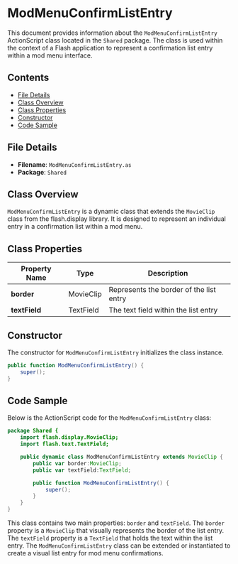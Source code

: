 ---
---
# ModMenuConfirmListEntry
This document provides information about the `ModMenuConfirmListEntry` ActionScript class located in the `Shared` package.
The class is used within the context of a Flash application to represent a confirmation list entry within a mod menu interface.

## Contents

- [File Details](#file-details)
- [Class Overview](#class-overview)
- [Class Properties](#class-properties)
- [Constructor](#constructor)
- [Code Sample](#code-sample)

## File Details

- **Filename**: `ModMenuConfirmListEntry.as`
- **Package**: `Shared`

## Class Overview

`ModMenuConfirmListEntry` is a dynamic class that extends the `MovieClip` class from the flash.display library. It is designed to represent an individual entry in a confirmation list within a mod menu.

## Class Properties

| Property Name | Type          | Description                             |
| ------------- | ------------- | --------------------------------------- |
| **border**    | MovieClip     | Represents the border of the list entry |
| **textField** | TextField     | The text field within the list entry    |

## Constructor

The constructor for `ModMenuConfirmListEntry` initializes the class instance.

```actionscript
public function ModMenuConfirmListEntry() {
    super();
}
```

## Code Sample

Below is the ActionScript code for the `ModMenuConfirmListEntry` class:

```actionscript
package Shared {
    import flash.display.MovieClip;
    import flash.text.TextField;

    public dynamic class ModMenuConfirmListEntry extends MovieClip {
        public var border:MovieClip;
        public var textField:TextField;

        public function ModMenuConfirmListEntry() {
            super();
        }
    }
}
```

This class contains two main properties: `border` and `textField`. The `border` property is a `MovieClip` that visually represents the border of the list entry.
The `textField` property is a `TextField` that holds the text within the list entry. The `ModMenuConfirmListEntry` class can be extended or instantiated to create a visual list entry for mod menu confirmations.
